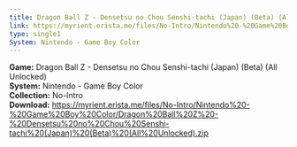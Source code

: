 ```yaml
---
title: Dragon Ball Z - Densetsu no Chou Senshi-tachi (Japan) (Beta) (All Unlocked)
link: https://myrient.erista.me/files/No-Intro/Nintendo%20-%20Game%20Boy%20Color/Dragon%20Ball%20Z%20-%20Densetsu%20no%20Chou%20Senshi-tachi%20(Japan)%20(Beta)%20(All%20Unlocked).zip
type: single1
System: Nintendo - Game Boy Color
---
```

<b>Game:</b> Dragon Ball Z - Densetsu no Chou Senshi-tachi (Japan) (Beta) (All Unlocked)<br>
<b>System:</b> Nintendo - Game Boy Color<br>
<b>Collection:</b> No-Intro<br>
<b>Download:</b> https://myrient.erista.me/files/No-Intro/Nintendo%20-%20Game%20Boy%20Color/Dragon%20Ball%20Z%20-%20Densetsu%20no%20Chou%20Senshi-tachi%20(Japan)%20(Beta)%20(All%20Unlocked).zip